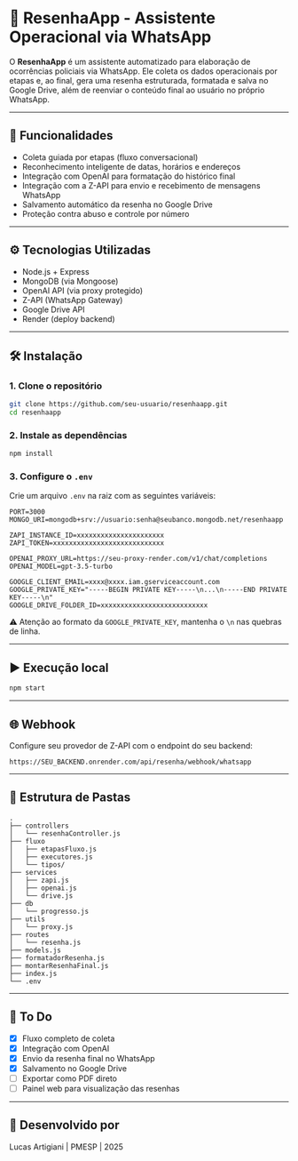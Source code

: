 
# 📱 ResenhaApp - Assistente Operacional via WhatsApp

O **ResenhaApp** é um assistente automatizado para elaboração de ocorrências policiais via WhatsApp. Ele coleta os dados operacionais por etapas e, ao final, gera uma resenha estruturada, formatada e salva no Google Drive, além de reenviar o conteúdo final ao usuário no próprio WhatsApp.

---

## 🚀 Funcionalidades

- Coleta guiada por etapas (fluxo conversacional)
- Reconhecimento inteligente de datas, horários e endereços
- Integração com OpenAI para formatação do histórico final
- Integração com a Z-API para envio e recebimento de mensagens WhatsApp
- Salvamento automático da resenha no Google Drive
- Proteção contra abuso e controle por número

---

## ⚙️ Tecnologias Utilizadas

- Node.js + Express
- MongoDB (via Mongoose)
- OpenAI API (via proxy protegido)
- Z-API (WhatsApp Gateway)
- Google Drive API
- Render (deploy backend)

---

## 🛠️ Instalação

### 1. Clone o repositório

```bash
git clone https://github.com/seu-usuario/resenhaapp.git
cd resenhaapp
```

### 2. Instale as dependências

```bash
npm install
```

### 3. Configure o `.env`

Crie um arquivo `.env` na raiz com as seguintes variáveis:

```env
PORT=3000
MONGO_URI=mongodb+srv://usuario:senha@seubanco.mongodb.net/resenhaapp

ZAPI_INSTANCE_ID=xxxxxxxxxxxxxxxxxxxxxx
ZAPI_TOKEN=xxxxxxxxxxxxxxxxxxxxxxxxxxxx

OPENAI_PROXY_URL=https://seu-proxy-render.com/v1/chat/completions
OPENAI_MODEL=gpt-3.5-turbo

GOOGLE_CLIENT_EMAIL=xxxx@xxxx.iam.gserviceaccount.com
GOOGLE_PRIVATE_KEY="-----BEGIN PRIVATE KEY-----\n...\n-----END PRIVATE KEY-----\n"
GOOGLE_DRIVE_FOLDER_ID=xxxxxxxxxxxxxxxxxxxxxxxxxxx
```

⚠️ Atenção ao formato da `GOOGLE_PRIVATE_KEY`, mantenha o `\n` nas quebras de linha.

---

## ▶️ Execução local

```bash
npm start
```

---

## 🌐 Webhook

Configure seu provedor de Z-API com o endpoint do seu backend:

```
https://SEU_BACKEND.onrender.com/api/resenha/webhook/whatsapp
```

---

## 📁 Estrutura de Pastas

```text
.
├── controllers
│   └── resenhaController.js
├── fluxo
│   ├── etapasFluxo.js
│   ├── executores.js
│   └── tipos/
├── services
│   ├── zapi.js
│   ├── openai.js
│   └── drive.js
├── db
│   └── progresso.js
├── utils
│   └── proxy.js
├── routes
│   └── resenha.js
├── models.js
├── formatadorResenha.js
├── montarResenhaFinal.js
├── index.js
└── .env
```

---

## 📌 To Do

- [x] Fluxo completo de coleta
- [x] Integração com OpenAI
- [x] Envio da resenha final no WhatsApp
- [x] Salvamento no Google Drive
- [ ] Exportar como PDF direto
- [ ] Painel web para visualização das resenhas

---

## 🙌 Desenvolvido por

Lucas Artigiani | PMESP | 2025
